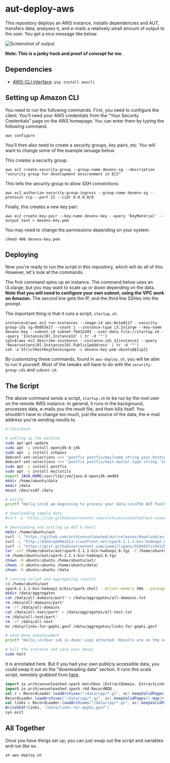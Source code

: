 # aut-deploy-aws

This repository deploys an AWS instance, installs dependencies and AUT, transfers data, analyses it, and e-mails a relatively small amount of output to the user. You get a nice message like below.

![Screenshot of output](https://user-images.githubusercontent.com/3834704/33961337-b2730900-e01b-11e7-805c-fcf7bf878645.png)

**Note: This is a janky hack and proof of concept for me.**

## Dependencies

- [AWS-CLI interface](https://aws.amazon.com/cli/): `pip install awscli`

## Setting up Amazon CLI

You need to run the following commands. First, you need to configure the client. You'll need your AWS credentials from the "Your Security Credentials" page on the AWS homepage. You can enter them by typing the following command.

```
aws configure
```

You'll then also need to create a security groups, key pairs, etc. You will want to change some of the example lanuage below.

This creates a security group:

```
aws ec2 create-security-group --group-name devenv-sg --description "security group for development environment in EC2"
```

This tells the security group to allow SSH connections:

```
aws ec2 authorize-security-group-ingress --group-name devenv-sg --protocol tcp --port 22 --cidr 0.0.0.0/0
```

Finally, this creates a new key pair:

```
aws ec2 create-key-pair --key-name devenv-key --query 'KeyMaterial' --output text > devenv-key.pem
```

You may need to change the permissions depending on your system:

```
chmod 400 devenv-key.pem
```

## Deploying

Now you're ready to run the script in this repository, which will do all of this. However, let's look at the commands.

The first command spins up an instance. The command below uses an i3.xlarge, but you may want to scale up or down depending on the data. **Note that you will need to configure your own subnet, using the VPC work on Amazon.** The second line gets the IP, and the third line SSHes into the prompt.

The important thing is that it runs a script, `startup.sh`. 

```
instance=$(aws ec2 run-instances --image-id ami-6e1a0117 --security-group-ids sg-6b803e17 --count 1 --instance-type i3.2xlarge --key-name devenv-key --subnet-id subnet-fb432d93 --user-data file://startup.sh --query 'Instances[0].InstanceId' | tr -d '"')
ip2=$(aws ec2 describe-instances --instance-ids ${instance} --query 'Reservations[0].Instances[0].PublicIpAddress' | tr -d '"')
ssh -o StrictHostKeyChecking=no -i devenv-key.pem ubuntu@${ip2}
```

By customizing these commands, found in `aws-deploy.sh`, you will be able to run it yourself. Most of the tweaks will have to do with the `security-group-ids` and `subnet-id`.

## The Script

The above command sends a script, `startup.sh` to be run by the root user on the remote AWS instance. In general, it runs in the background, processes data, e-mails you the result file, and then kills itself. You shouldn't have to change too much, just the source of the data; the e-mail address you're sending results to.

```bash
#!/bin/bash

# setting up the machine
sudo apt-get update
sudo apt -y install openjdk-8-jdk
sudo apt -y install sshpass
debconf-set-selections <<< "postfix postfix/mailname string your.hostname.com"
debconf-set-selections <<< "postfix postfix/main_mailer_type string 'Internet Site'"
sudo apt -y install postfix
sudo apt -y install mailutils
export JAVA_HOME=/usr/lib/jvm/java-8-openjdk-amd64
mkdir /home/ubuntu/data
mkdir /data
mount /dev/xvdf /data

# notify
printf "Hello,\n\nI am beginning to process your data.\n\nThe AUT Toolkit" | mailx -s "AUT Results" -r "archivesunleashed@gmail.com" -a "From: Archives Unleashed Toolkit <archivesunleashed@gmail.com>" ianmilligan1@gmail.com

# downloading sample data
#curl -L "https://raw.githubusercontent.com/archivesunleashed/aut-resources/master/Sample-Data/ARCHIVEIT-227-QUARTERLY-XUGECV-20091218231727-00039-crawling06.us.archive.org-8091.warc.gz" > /home/ubuntu/data/ARCHIVEIT-227-QUARTERLY-XUGECV-20091218231727-00039-crawling06.us.archive.org-8091.warc.gz

# downloading and setting up AUT & Shell
mkdir /home/ubuntu/aut
curl -L "https://github.com/archivesunleashed/aut/releases/download/aut-0.12.1/aut-0.12.1-fatjar.jar" > /home/ubuntu/aut/aut-0.12.1-fatjar.jar
curl -L "http://d3kbcqa49mib13.cloudfront.net/spark-2.1.1-bin-hadoop2.6.tgz" > /home/ubuntu/aut/spark-2.1.1-bin-hadoop2.6.tgz
curl -L "https://gist.githubusercontent.com/ianmilligan1/559455fc19412ba4fbdb1b87a5659727/raw/760e621e5a7c8be32861f58fc7714d1d57d287d1/script-all-derivatives.scala" > /home/ubuntu/aut/script.scala
tar -xvf /home/ubuntu/aut/spark-2.1.1-bin-hadoop2.6.tgz -C /home/ubuntu/aut/
rm /home/ubuntu/aut/spark-2.1.1-bin-hadoop2.6.tgz
chown -R ubuntu:ubuntu /home/ubuntu/aut/
chown -R ubuntu:ubuntu /home/ubuntu/data/
chown -R ubuntu:ubuntu /data

# running script and aggregating results
cd /home/ubuntu/aut
spark-2.1.1-bin-hadoop2.6/bin/spark-shell --driver-memory 50G --packages "io.archivesunleashed:aut:0.12.1" -i /home/ubuntu/aut/script.scala
mkdir /data/aggregates
cat /data/all-domains/part* > /data/aggregates/all-domains.txt
rm /data/all-domains/part*
rm -rf /data/all-domains
cat /data/all-text/part* > /data/aggregates/all-text.txt
rm /data/all-text/part*
rm -rf /data/all-text
mv /data/links-for-gephi.gexf /data/aggregates/links-for-gephi.gexf

# send done announcement
printf "Hello,\n\Your job is done! Logs attached. Results are on the now detached EBS volume. Grab it with a nano instance before I bankrupt you!\n\nThe AUT Toolkit" | mailx -s "AUT Results" -r "archivesunleashed@gmail.com" -a "From: Archives Unleashed Toolkit <archivesunleashed@gmail.com>" -A /var/log/cloud-init-output.log ianmilligan1@gmail.com

# kill the instance and save your money
sudo halt
```

It is annotated here. But if you had your own publicly accessible data, you could swap it out on the "downloading data" section. It runs this scala script, remotely grabbed from [here](https://gist.githubusercontent.com/ianmilligan1/559455fc19412ba4fbdb1b87a5659727/raw/760e621e5a7c8be32861f58fc7714d1d57d287d1/).

```scala
import io.archivesunleashed.spark.matchbox.{ExtractDomain, ExtractLinks, RemoveHTML, RecordLoader, WriteGEXF}
import io.archivesunleashed.spark.rdd.RecordRDD._
val r = RecordLoader.loadArchives("/data/cpp/*.gz", sc).keepValidPages().map(r => ExtractDomain(r.getUrl)).countItems().saveAsTextFile("/data/all-domains")
RecordLoader.loadArchives("/data/cpp/*.gz", sc).keepValidPages().map(r => (r.getCrawlDate, r.getDomain, r.getUrl, RemoveHTML(r.getContentString))).saveAsTextFile("/data/all-text")
val links = RecordLoader.loadArchives("/data/cpp/*.gz", sc).keepValidPages().map(r => (r.getCrawlDate, ExtractLinks(r.getUrl, r.getContentString))).flatMap(r => r._2.map(f => (r._1, ExtractDomain(f._1).replaceAll("^\\s*www\\.", ""), ExtractDomain(f._2).replaceAll("^\\s*www\\.", "")))).filter(r => r._2 != "" && r._3 != "").countItems().filter(r => r._2 > 5)
WriteGEXF(links, "/data/links-for-gephi.gexf")
sys.exit
```

## All Together

Once you have things set up, you can just swap out the script and variables and run like so.

```
sh aws-deploy.sh
```
